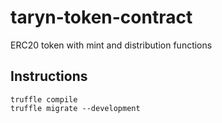 # taryn-token-contract
ERC20 token with mint and distribution functions

## Instructions
```
truffle compile
truffle migrate --development
```
